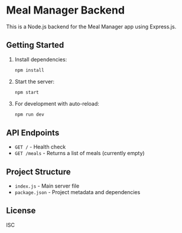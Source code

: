 # Meal Manager Backend

This is a Node.js backend for the Meal Manager app using Express.js.

## Getting Started

1. Install dependencies:
   ```bash
   npm install
   ```
2. Start the server:
   ```bash
   npm start
   ```
3. For development with auto-reload:
   ```bash
   npm run dev
   ```

## API Endpoints

- `GET /` - Health check
- `GET /meals` - Returns a list of meals (currently empty)

## Project Structure
- `index.js` - Main server file
- `package.json` - Project metadata and dependencies

## License
ISC
